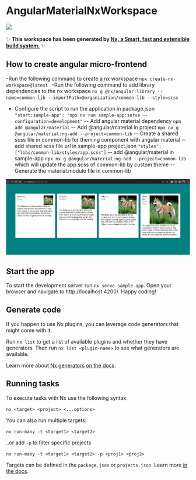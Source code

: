 # AngularMaterialNxWorkspace

<a alt="Nx logo" href="https://nx.dev" target="_blank" rel="noreferrer"><img src="https://raw.githubusercontent.com/nrwl/nx/master/images/nx-logo.png" width="45"></a>

✨ **This workspace has been generated by [Nx, a Smart, fast and extensible build system.](https://nx.dev)** ✨


## How to create angular micro-frontend
-Run the following command to create a nx workspace `npx create-nx-workspace@latest `
-Run the following command to add library dependencies  to the nx workspace `nx g @nx/angular:library --name=common-lib --importPath=@organization/common-lib --style=scss`
- Configure the script to run the application in package.json `"start:sample-app": "npx nx run sample-app:serve --configuration=development"`
-- Add angular material dependency `npm add @angular/material`
-- Add @angular/material in project `npx nx g @angular/material:ng-add --project=common-lib`
-- Create a shared scss file in common-lib for theming component with angular material
-- add shared scss file url in sample-app project.json `"styles": ["libs/common-lib/styles/app.scss"]`
-- add @angular/material in sample-app `npx nx g @angular/material:ng-add --project=common-lib` which will update the app.scss of common-lib by custom theme
-- Generate the material.module file in common-lib

![Alt text](image.png)
## Start the app

To start the development server run `nx serve sample-app`. Open your browser and navigate to http://localhost:4200/. Happy coding!


## Generate code

If you happen to use Nx plugins, you can leverage code generators that might come with it.

Run `nx list` to get a list of available plugins and whether they have generators. Then run `nx list <plugin-name>` to see what generators are available.

Learn more about [Nx generators on the docs](https://nx.dev/plugin-features/use-code-generators).

## Running tasks

To execute tasks with Nx use the following syntax:

```
nx <target> <project> <...options>
```

You can also run multiple targets:

```
nx run-many -t <target1> <target2>
```

..or add `-p` to filter specific projects

```
nx run-many -t <target1> <target2> -p <proj1> <proj2>
```

Targets can be defined in the `package.json` or `projects.json`. Learn more [in the docs](https://nx.dev/core-features/run-tasks).
